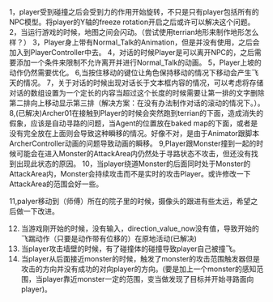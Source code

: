 1，player受到碰撞之后会受到力的作用开始旋转，不只是只有player包括所有的NPC模型。将player的Y轴的freeze rotation开启之后或许可以解决这个问题。
2，当运行游戏的时候，地图之间会闪动。（尝试使用terrian地形来制作地形怎么样？）
3，Player身上带有Normal_Talk的Animation，但是并没有使用，之后会加入到PlayerController中去。
4，对话的时候Player是可以离开NPC的，之后需要添加一个条件来限制不允许离开并进行Normal_Talk的动画。
5，Player上坡的动作仍然需要优化。
6,当按住移动的键位让角色保持移动的情况下移动会产生飞天的情况。
7，关于对话的时候出现对话长于文本框内容的情况，可以考虑将存储对话的数组设置为一个定长的内容当超过这个长度的时候需要让第一排的文字删除第二排向上移动显示第三排（解决方案：在没有办法制作对话的滚动的情况下。）。
8,(已解决)Archer01在接触到Player的时候会突然跑到terrian的下面，造成消失的假象，应该是自动寻路的问题，当Agent的位置放在baked map的下面，或者是没有完全放在上面则会导致这种瞬移的情况。好像不对，是由于Animator跟脚本ArcherController动画的问题导致动画的瞬移。
9,Player跟Monster撞到一起的时候可能会在进入Monster的AttackArea内仍然处于寻路状态不攻击，但还没有找到出现此状态的原因。
10，当player绕道Monster的后面同时处于Monster的AttackArea内，Monster会持续攻击而不是实时的攻击Player。或许修改一下AttackArea的范围会好一些。


11,palyer移动到（师傅）所在的院子里的时候，摄像头的跟进有些太远，希望之后做一下改进。


12. 当游戏刚开始的时候，没有输入，direction_value_now没有值，导致开始的飞踹动作（只要是动作带有位移的）在原地活动(已解决)
13. 当player攻击墙壁的时候，有了碰撞体的碰撞导致player自己被撞飞。
14. 当player从后面接近monster的时候，触发了monster的攻击范围触发器但是攻击的方向并没有成功的对向player的方向。(要是加上一个monster的感知范围，当player靠近monster一定的范围，变当做发现了目标并开始寻路面向player)。